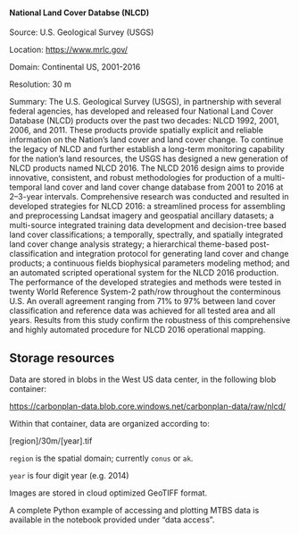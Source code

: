 #### National Land Cover Databse (NLCD)
Source: U.S. Geological Survey (USGS)

Location: https://www.mrlc.gov/

Domain: Continental US, 2001-2016

Resolution: 30 m

Summary: The U.S. Geological Survey (USGS), in partnership with several federal agencies, has developed and released four National Land Cover Database (NLCD) products over the past two decades: NLCD 1992, 2001, 2006, and 2011. These products provide spatially explicit and reliable information on the Nation’s land cover and land cover change. To continue the legacy of NLCD and further establish a long-term monitoring capability for the nation’s land resources, the USGS has designed a new generation of NLCD products named NLCD 2016. The NLCD 2016 design aims to provide innovative, consistent, and robust methodologies for production of a multi-temporal land cover and land cover change database from 2001 to 2016 at 2–3-year intervals. Comprehensive research was conducted and resulted in developed strategies for NLCD 2016: a streamlined process for assembling and preprocessing Landsat imagery and geospatial ancillary datasets; a multi-source integrated training data development and decision-tree based land cover classifications; a temporally, spectrally, and spatially integrated land cover change analysis strategy; a hierarchical theme-based post-classification and integration protocol for generating land cover and change products; a continuous fields biophysical parameters modeling method; and an automated scripted operational system for the NLCD 2016 production. The performance of the developed strategies and methods were tested in twenty World Reference System-2 path/row throughout the conterminous U.S. An overall agreement ranging from 71% to 97% between land cover classification and reference data was achieved for all tested area and all years. Results from this study confirm the robustness of this comprehensive and highly automated procedure for NLCD 2016 operational mapping.

## Storage resources
Data are stored in blobs in the West US data center, in the following blob container:

https://carbonplan-data.blob.core.windows.net/carbonplan-data/raw/nlcd/

Within that container, data are organized according to:

[region]/30m/[year].tif

`region` is the spatial domain; currently `conus` or `ak`.

`year` is four digit year (e.g. 2014)

Images are stored in cloud optimized GeoTIFF format. 

A complete Python example of accessing and plotting MTBS data is available in the notebook provided under “data access”.